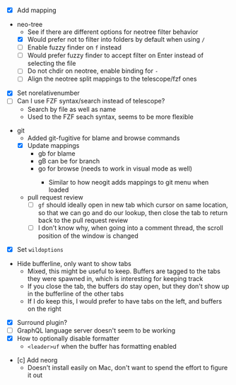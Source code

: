 - [x] Add <c-f> mapping
- neo-tree
  - See if there are different options for neotree filter behavior
  - [x] Would prefer not to filter into folders by default when using `/`
  - [ ] Enable fuzzy finder on `f` instead
  - [ ] Would prefer fuzzy finder to accept filter on Enter instead of selecting the file
  - [ ] Do not chdir on neotree, enable binding for `-`
  - [ ] Align the neotree split mappings to the telescope/fzf ones
- [x] Set norelativenumber
- [ ] Can I use FZF syntax/search instead of telescope?
  - Search by file as well as name
  - Used to the FZF seach syntax, seems to be more flexible
- git
  - Added git-fugitive for blame and browse commands
  - [x] Update mappings
    - <leader>gb for blame
    - <leader>gB can be for branch
    - <leader>go for browse (needs to work in visual mode as well)
      - Similar to how neogit adds mappings to git menu when loaded
  - pull request review
    - [ ] `gf` should ideally open in new tab which cursor on same location, so that we can go and do our lookup, then close the tab to return back to the pull request review
    - [ ] I don't know why, when going into a comment thread, the scroll position of the window is changed
- [x] Set `wildoptions`
- Hide bufferline, only want to show tabs
  - Mixed, this might be useful to keep. Buffers are tagged to the tabs they were spawned in, which is interesting for keeping track
  - If you close the tab, the buffers do stay open, but they don't show up in the bufferline of the other tabs
  - If I do keep this, I would prefer to have tabs on the left, and buffers on the right
- [x] Surround plugin?
- [ ] GraphQL language server doesn't seem to be working
- [x] How to optionally disable formatter
  - `<leader>uf` when the buffer has formatting enabled
- [c] Add neorg
  - Doesn't install easily on Mac, don't want to spend the effort to figure it out


